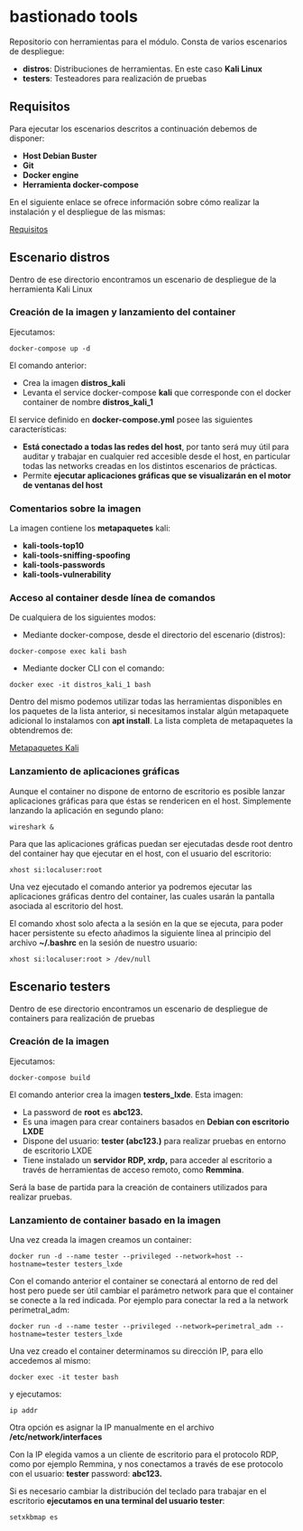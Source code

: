 # bastionado tools

Repositorio con herramientas para el módulo. Consta de varios escenarios de despliegue:

* **distros**: Distribuciones de herramientas. En este caso **Kali Linux**
* **testers**: Testeadores para realización de pruebas

## Requisitos

Para ejecutar los escenarios descritos a continuación debemos de disponer:

* **Host Debian Buster**
* **Git**
* **Docker engine**
* **Herramienta docker-compose**

En el siguiente enlace se ofrece información sobre cómo realizar la instalación y el despliegue de las mismas:

[Requisitos](https://github.com/javierfp-isc/sxe_requisitos/blob/master/REQUISITOS.md)

## Escenario distros

Dentro de ese directorio encontramos un escenario de despliegue de la herramienta Kali Linux

### Creación de la imagen y lanzamiento del container

Ejecutamos:

`docker-compose up -d`

El comando anterior:

* Crea la imagen **distros_kali**
* Levanta el service docker-compose **kali** que corresponde con el docker container de nombre **distros_kali_1**

El service definido en **docker-compose.yml** posee las siguientes características:

* **Está conectado a todas las redes del host**, por tanto será muy útil para auditar y trabajar en cualquier red accesible desde el host, en particular todas las networks creadas en los distintos escenarios de prácticas.
* Permite **ejecutar aplicaciones gráficas que se visualizarán en el motor de ventanas del host**

### Comentarios sobre la imagen

La imagen contiene los **metapaquetes** kali:

* **kali-tools-top10**
* **kali-tools-sniffing-spoofing**
* **kali-tools-passwords**
* **kali-tools-vulnerability**

### Acceso al container desde línea de comandos

De cualquiera de los siguientes modos:

* Mediante docker-compose, desde el directorio del escenario (distros):

`docker-compose exec kali bash`

* Mediante docker CLI con el comando:

`docker exec -it distros_kali_1 bash`

Dentro del mismo podemos utilizar todas las herramientas disponibles en los paquetes de la lista anterior, si necesitamos instalar algún metapaquete adicional lo instalamos con **apt install**. La lista completa de metapaquetes la obtendremos de:

[Metapaquetes Kali](https://www.kali.org/docs/general-use/metapackages/)

### Lanzamiento de aplicaciones gráficas

Aunque el container no dispone de entorno de escritorio es posible lanzar aplicaciones gráficas para que éstas se rendericen en el host. Simplemente lanzando la aplicación en segundo plano:

`wireshark &`

Para que las aplicaciones gráficas puedan ser ejecutadas desde root dentro del container hay que ejecutar en el host, con el usuario del escritorio:

`xhost si:localuser:root`

Una vez ejecutado el comando anterior ya podremos ejecutar las aplicaciones gráficas dentro del container, las cuales usarán la pantalla asociada al escritorio del host.

El comando xhost solo afecta a la sesión en la que se ejecuta, para poder hacer persistente su efecto añadimos la siguiente línea al principio del archivo **~/.bashrc** en la sesión de nuestro usuario:

`xhost si:localuser:root > /dev/null`

## Escenario testers

Dentro de ese directorio encontramos un escenario de despliegue de containers para realización de pruebas

### Creación de la imagen

Ejecutamos:

`docker-compose build`

El comando anterior crea la imagen **testers_lxde**. Esta imagen:

* La password de **root** es **abc123.**
* Es una imagen para crear containers basados en **Debian con escritorio LXDE**
* Dispone del usuario: **tester (abc123.)** para realizar pruebas en entorno de escritorio LXDE
* Tiene instalado un **servidor RDP, xrdp,** para acceder al escritorio a través de herramientas de acceso remoto, como **Remmina**.

Será la base de partida para la creación de containers utilizados para realizar pruebas.

### Lanzamiento de container basado en la imagen

Una vez creada la imagen creamos un container:

`docker run -d --name tester --privileged --network=host --hostname=tester testers_lxde`

Con el comando anterior el container se conectará al entorno de red del host pero puede ser útil cambiar el parámetro network para que el container se conecte a la red indicada. Por ejemplo para conectar la red a la network perimetral_adm:

`docker run -d --name tester --privileged --network=perimetral_adm --hostname=tester testers_lxde`

Una vez creado el container determinamos su dirección IP, para ello accedemos al mismo:

`docker exec -it tester bash`

y ejecutamos:

`ip addr`

Otra opción es asignar la IP manualmente en el archivo **/etc/network/interfaces**

Con la IP elegida vamos a un cliente de escritorio para el protocolo RDP, como por ejemplo Remmina, y nos conectamos a través de ese protocolo con el usuario: **tester** password: **abc123.**

Si es necesario cambiar la distribución del teclado para trabajar en el escritorio **ejecutamos en una terminal del usuario tester**:

`setxkbmap es`


